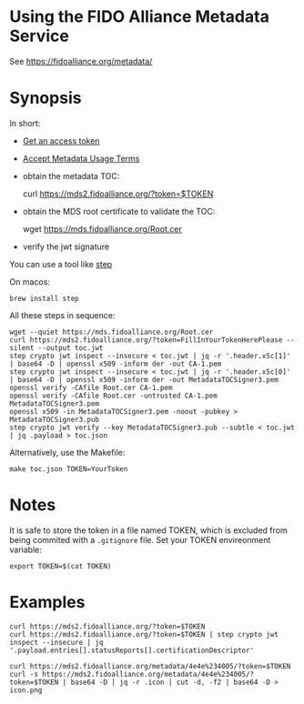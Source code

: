 # Using the FIDO Alliance Metadata Service

See
https://fidoalliance.org/metadata/

# Synopsis

In short:

- [Get an access token](https://mds2.fidoalliance.org/tokens/)

- [Accept Metadata Usage Terms](https://mds2.fidoalliance.org/tokens/legalese?v=1.0)

- obtain the metadata TOC:

    curl https://mds2.fidoalliance.org/?token=$TOKEN

- obtain the MDS root certificate to validate the TOC:

    wget https://mds.fidoalliance.org/Root.cer

- verify the jwt signature

You can use a tool like [step](https://smallstep.com/docs/cli/crypto/jwt/)

On macos:

    brew install step

All these steps in sequence:

    wget --quiet https://mds.fidoalliance.org/Root.cer
    curl https://mds2.fidoalliance.org/?token=FillInYourTokenHerePlease --silent --output toc.jwt
    step crypto jwt inspect --insecure < toc.jwt | jq -r '.header.x5c[1]' | base64 -D | openssl x509 -inform der -out CA-1.pem
    step crypto jwt inspect --insecure < toc.jwt | jq -r '.header.x5c[0]' | base64 -D | openssl x509 -inform der -out MetadataTOCSigner3.pem
    openssl verify -CAfile Root.cer CA-1.pem 
    openssl verify -CAfile Root.cer -untrusted CA-1.pem MetadataTOCSigner3.pem 
    openssl x509 -in MetadataTOCSigner3.pem -noout -pubkey > MetadataTOCSigner3.pub
    step crypto jwt verify --key MetadataTOCSigner3.pub --subtle < toc.jwt | jq .payload > toc.json

Alternatively, use the Makefile:

    make toc.json TOKEN=YourToken

# Notes

It is safe to store the token in a file named TOKEN, which is excluded from being commited with a `.gitignore` file.
Set your TOKEN envireonment variable:

    export TOKEN=$(cat TOKEN)

# Examples

```
curl https://mds2.fidoalliance.org/?token=$TOKEN
curl https://mds2.fidoalliance.org/?token=$TOKEN | step crypto jwt inspect --insecure | jq '.payload.entries[].statusReports[].certificationDescriptor'

curl https://mds2.fidoalliance.org/metadata/4e4e%234005/?token=$TOKEN
curl -s https://mds2.fidoalliance.org/metadata/4e4e%234005/?token=$TOKEN | base64 -D | jq -r .icon | cut -d, -f2 | base64 -D > icon.png

```
